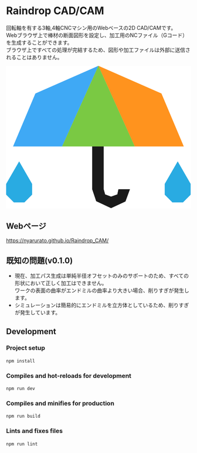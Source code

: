 # Raindrop CAD/CAM
回転軸を有する3軸,4軸CNCマシン用のWebベースの2D CAD/CAMです。  
Webブラウザ上で棒材の断面図形を設定し、加工用のNCファイル（Gコード）を生成することができます。  
ブラウザ上ですべての処理が完結するため、図形や加工ファイルは外部に送信されることはありません。  

![logo](/public/img/logo.svg)

## Webページ
https://nyarurato.github.io/Raindrop_CAM/

## 既知の問題(v0.1.0)
- 現在、加工パス生成は単純半径オフセットのみのサポートのため、すべての形状において正しく加工はできません。  
ワークの表面の曲率がエンドミルの曲率より大きい場合、削りすぎが発生します。
- シミュレーションは簡易的にエンドミルを立方体としているため、削りすぎが発生しています。

## Development
### Project setup
```
npm install
```

### Compiles and hot-reloads for development
```
npm run dev
```

### Compiles and minifies for production
```
npm run build
```

### Lints and fixes files
```
npm run lint
```

